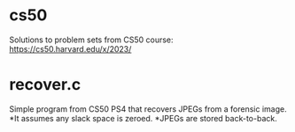 # cs50
Solutions to problem sets from CS50 course: https://cs50.harvard.edu/x/2023/

# recover.c
Simple program from CS50 PS4 that recovers JPEGs from a forensic image.
*It assumes any slack space is zeroed.
*JPEGs are stored back-to-back.
